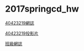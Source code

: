 # 2017springcd_hw

[40423219網誌](https://40423219.github.io/2017springcd_hw/blog/) 

[40423219投影片](https://40423219.github.io/2017springcd_hw)

[班級網誌](http://mde.tw/2017springcd/blog/)
